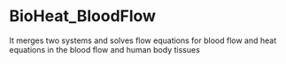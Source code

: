 # BioHeat_BloodFlow
It merges two systems and solves flow equations for blood flow and heat equations in the blood flow and human body tissues 

